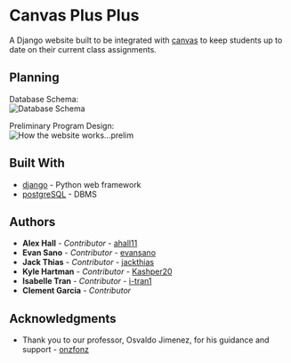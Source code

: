 # Canvas Plus Plus

A Django website built to be integrated with [canvas](https://canvas.instructure.com/login/canvas) to keep students up to date on their current class assignments.

## Planning

Database Schema: <br />
![Database Schema](https://github.com/ahall11/CanvasPlusPlus/blob/master/planning/Database%20Schema.png?raw=true)

Preliminary Program Design: <br />
![How the website works...prelim](https://github.com/ahall11/CanvasPlusPlus/blob/master/planning/MVC.png?raw=true)

## Built With

* [django](https://www.djangoproject.com/) - Python web framework
* [postgreSQL](https://www.postgresql.org/) - DBMS


## Authors

* **Alex Hall** - *Contributor* - [ahall11](https://github.com/ahall11)
* **Evan Sano** - *Contributor* - [evansano](https://github.com/evansano)
* **Jack Thias** - *Contributor* - [jackthias](https://github.com/jackthias)
* **Kyle Hartman** - *Contributor* - [Kashper20](https://github.com/Kashper20)
* **Isabelle Tran** - *Contributor* - [i-tran1](https://github.com/i-tran1)
* **Clement Garcia** - *Contributor*

## Acknowledgments

* Thank you to our professor, Osvaldo Jimenez, for his guidance and support - [onzfonz](https://github.com/onzfonz)
